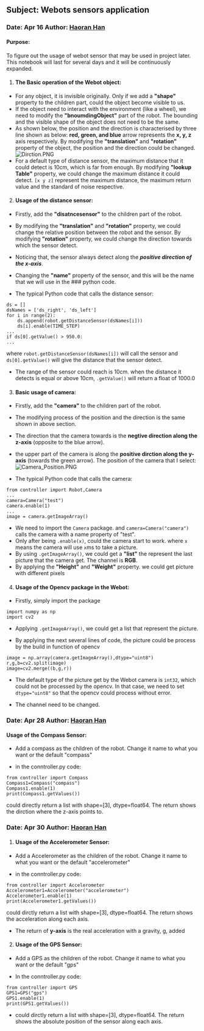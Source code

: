 ## Subject: Webots sensors application

### Date:  Apr 16   Author: <u>Haoran Han</u>

#### Purpose: 

To figure out the usage of webot sensor that may be used in project later. This notebook will last for several days and it will be continuously expanded.

1. #### The Basic operation of the Webot object:

- For any object, it is invisible originally. Only if we add a **"shape"** property to the children part, could the object become visible to us.
- If the object need to interact with the environment (like a wheel), we need to modify the **"bnoumdingObject"** part of the robot. The bounding and the visible shape of the object does not need to be the same.
- As shown below, the position and the direction is characterised by three line shown as below: **red, green, and blue** arrow represents the **x, y, z** axis respectively. By modifying the **"translation"** and **"rotation"** property of the object, the position and the direction could be changed. 
![Dirction.PNG](https://images.zenhubusercontent.com/5e5e045cbf668358438d1902/991d619d-4267-4fcf-88f3-be0c3ed5ca9c)
- For a default type of distance sensor, the maximum distance that it could detect is 10cm, which is far from enough. By modifying **"lookup Table"** property, we could change the maximum distance it could detect. `[x y z]` represent the maximum distance, the maximum return value and the standard of noise respective.

2. #### Usage of the distance sensor:

- Firstly, add the **"disatncesensor"** to the children part of the robot.

- By modifying the **"translation"** and **"rotation"** property, we could change the relative position between the robot and the sensor. By modifying **"rotation"** property, we could change the direction towards which the sensor detect. 

- Noticing that, the sensor always detect along the **_positive direction of the x-axis_**.

- Changing the **"name"** property of the sensor, and this will be the name that we will use in the ### python code. 

- The typical Python code that calls the distance sensor:
```
ds = []
dsNames = ['ds_right', 'ds_left']
for i in range(2):
    ds.append(robot.getDistanceSensor(dsNames[i]))
    ds[i].enable(TIME_STEP)
...
if ds[0].getValue() > 950.0:
...
```
where `robot.getDistanceSensor(dsNames[i])` will call the sensor and `ds[0].getValue()` will give the distance that the sensor detect.

- The range of the sensor could reach is 10cm. when the distance it detects is equal or above 10cm, `.getValue()` will return a float of 1000.0

3. #### Basic usage of camera:

- Firstly, add the **"camera"** to the children part of the robot.

- The modifying process of the position and the direction is the same shown in above section.

- The direction that the camera towards is the **negtive direction along the z-axis** (opposite to the blue arrow).

- the upper part of the camera is along the **positive dirction along the y-axis** (towards the green arrow). The position of the camera that I select:
![Camera_Position.PNG](https://images.zenhubusercontent.com/5e5e045cbf668358438d1902/e962f860-9d0e-4016-81ff-abbd962a86d6)

- The typical Python code that calls the camera:
```
from controller import Robot,Camera
...
camera=Camera("test")
camera.enable(1)
...
image = camera.getImageArray()
```

- We need to import the `Camera` package. and  `camera=Camera("camera")`  calls the camera with a name property of "test". 
- Only after being `.enable(x)`, could the camera start to work. where `x` means the camera will use `x`ms to take a picture.
- By using `.getImageArray()`, we could get a **"list"** the represent the last picture that the camera get. The channel is **RGB**.
- By applying the **"Height"** and **"Weight"** property. we could get picture with different pixels 



4. #### Usage of the Opencv package in the Webot:

- Firstly, simply import the package
```
import numpy as np
import cv2
```

- Applying `.getImageArray()`, we could get a list that represent the picture.

- By applying the next several lines of code, the picture could be process by the build in function of opencv
```
image = np.array(camera.getImageArray(),dtype="uint8")
r,g,b=cv2.split(image)
image=cv2.merge((b,g,r))
```

- The default type of the picture get by the Webot camera is `int32`, which could not be processed by the opencv. In that case, we need to set `dtype="uint8"` so that the opencv could process without error.

- The channel need to be changed.



### Date:  Apr 28   Author: <u>Haoran Han</u>

#### Usage of the Compass Sensor:

- Add a compass as the children of the robot. Change it name to what you want or the default "compass"

- in the conntroller.py code:
```
from controller import Compass
Compass1=Compass("compass")
Compass1.enable(1)
print(Compass1.getValues())
```
could directly return a list with shape=[3], dtype=float64. The return shows the dirction where the z-axis points to.



### Date:  Apr 30   Author: <u>Haoran Han</u>

1. #### Usage of the Accelerometer Sensor:

- Add a Accelerometer as the children of the robot. Change it name to what you want or the default "accelerometer"

- in the conntroller.py code:

```
from controller import Accelerometer
Accelerometer1=Accelerometer("accelerometer")
Accelerometer1.enable(1)
print(Accelerometer1.getValues())
```
could dirctly return a list with shape=[3], dtype=float64. The return shows the acceleration along each axis.

- The return of **y-axis** is  the real acceleration with a gravity, g, added

2. #### Usage of the GPS Sensor:

- Add a GPS as the children of the robot. Change it name to what you want or the default "gps"

- In the conntroller.py code:
```
from controller import GPS
GPS1=GPS("gps")
GPS1.enable(1)
print(GPS1.getValues())
```

- could dirctly return a list with shape=[3], dtype=float64. The return shows the absolute position of the sensor along each axis.